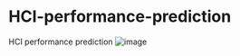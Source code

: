 # HCI-performance-prediction
HCI performance prediction
![image](https://user-images.githubusercontent.com/23353564/201094889-cbb72a25-c56b-4118-8073-d3ea11d39b6f.png)
